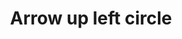---
title: Arrow up left circle
tags: ["arrow", "up", "left", "circle", "direction"]
icon: arrow-up-left-circle
svg: '<svg xmlns="http://www.w3.org/2000/svg" width="24" height="24" fill="none" viewBox="0 0 24 24" stroke-width="1.5" stroke-linecap="round" stroke-linejoin="round" stroke="currentColor"><circle cx="12" cy="12.5" r="9"/><path d="M15.182 15.682 8.818 9.318m0 4.95v-4.95h4.95"/></svg>'
---